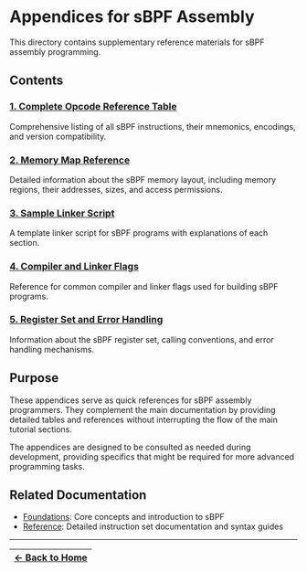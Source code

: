 # Appendices for sBPF Assembly

This directory contains supplementary reference materials for sBPF assembly programming.

## Contents

### [1. Complete Opcode Reference Table](./01_opcode_reference.md)
Comprehensive listing of all sBPF instructions, their mnemonics, encodings, and version compatibility.

### [2. Memory Map Reference](./02_memory_map.md)
Detailed information about the sBPF memory layout, including memory regions, their addresses, sizes, and access permissions.

### [3. Sample Linker Script](./03_linker_script.md)
A template linker script for sBPF programs with explanations of each section.

### [4. Compiler and Linker Flags](./04_build_flags.md)
Reference for common compiler and linker flags used for building sBPF programs.

### [5. Register Set and Error Handling](./05_register_reference.md)
Information about the sBPF register set, calling conventions, and error handling mechanisms.

## Purpose

These appendices serve as quick references for sBPF assembly programmers. They complement the main documentation by providing detailed tables and references without interrupting the flow of the main tutorial sections.

The appendices are designed to be consulted as needed during development, providing specifics that might be required for more advanced programming tasks.

## Related Documentation

- [Foundations](../foundations/): Core concepts and introduction to sBPF
- [Reference](../reference/): Detailed instruction set documentation and syntax guides

---

| [← Back to Home](../../README.md) |
|:---------------------------------:| 